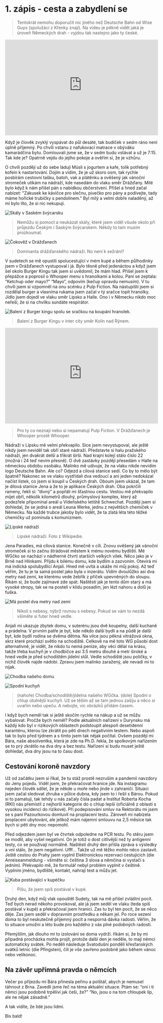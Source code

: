 # 1. zápis - cesta a zabydlení se

> Tentokrát nemohu doporučit nic jiného než Deutsche Bahn od Wise Guys (spolužácí z Křenky znají). Na videu je pěkně vidět jaká je úroveň Německých drah - vyjdou tak nastejno jako ty české.

<iframe width="100%" height="315"  src="https://www.youtube-nocookie.com/embed/wXjhszy2f9w" title="YouTube video player" frameborder="0" allow="accelerometer; autoplay; clipboard-write; encrypted-media; gyroscope; picture-in-picture" allowfullscreen></iframe>

Když je člověk zvyklý vyspávat do půl desáté, tak budíček v sedm ráno není úplně příjemný. Po chvíli vstanu z nafukovací matrace v obýváku kamarádčina bytu. Domlouvali jsme se, že v sedm budu vstávat a už je 7:15. Tak kde je? Opatrně vejdu do jejího pokoje a ověřím si, že je vzhůru.

O chvíli později už do sebe láduji Müsli s jogurtem a kafe, tolik potřebný kofein k nastartování. Dojím a vidím, že je už skoro osm, tak rychle posbírám cestovní tašku, batoh, vak a plátěnku a ověšený jak vánoční stromeček utíkám na nádraží, kde nasedám do vlaku směr Drážďany. Milé bylo když k nám přišel pán s nabídkou občerstvení. Přišel a hned začal nabízet: "Zákusek ke kávičce pro slečnu, pivečko pro pány a podívejte, tady máme hořické trubičky s pendolínem." Byl milý a velmi dobře naladěný, až mi bylo líto, že si nic nekupuji.

![Skály v Saském švýcarsku](saske_svycarsko.jpeg)

> Nemůžu si pomoct a neukázat skály, které jsem viděl všude okolo při průjezdu Českým i Saským švýcarskem. Někdy to tam musím prozkoumat.

![Čokověž v Drážďanech](cokovez.jpeg)

> Dominanta drážďanského nádraží. No není k sežrání?

V sudetech se mě opustili spolucestující v mém kupé a během půlhodinky jsem v Drážďanech vystupoval i já. Bylo těsně před jedenáctou a když jsem šel okolo Burger Kingu tak jsem si uvědomil, že mám hlad. Přišel jsem k přepážce a poprosil o Whooper menu s hranolkami a kolou. Paní se zeptala: “Ketchup oder mayo?” “Mayo”, odpovím (kečup opravdu nemusím). V tu chvíli jsem si vzpomněl na onu scénku z Pulp Fiction. Na nástupišti jsem si rozdělal burger a vlasníma rukama jsem začal v tý sračce topit hranolky. Jídlo jsem dojedl ve vlaku směr Lipsko a Halle. Ono i v Německu nikdo moc neřeší, že si na chvilku sundáte respirátor.

![Balení z Burger kingu spolu se sračkou na koupání hranolek.](burgerking.jpeg)
> Balení z Burger Kingu v inter city směr Kolín nad Rýnem.

<iframe width="100%" height="315" src="https://www.youtube-nocookie.com/embed/3ZrbxcjaE4s" title="YouTube video player" frameborder="0" allow="accelerometer; autoplay; clipboard-write; encrypted-media; gyroscope; picture-in-picture" allowfullscreen></iframe>

> Pro ty co neznají nebo si nepamatují Pulp Fiction. V Drážďanech je Whooper prostě Whooper.


Nádraží v Lipsku mě velmi překvapilo. Sice jsem nevystupoval, ale ještě nikdy jsem neviděl tak obří staré nádraží. Představte si halu pražského nádraží, jen dvakrát delší a třikrát širší. Nad krajní kolejí stálo číslo 22 (možná i 24 teď nevím přesně). O dvě zastávky později přesedám v Halle na německou obdobu osobáku. Malinko mě udivuje, že na vlaku nikde nevidím logo Deutsche Bahn. Ale co? Odjezd a cílová stanice sedí. Co by to mělo být špatně? Nakonec se ve vlaku vystřídali dva vedoucí a ani jeden nedokázal načíst lístek, co jsem si koupil u Českých drah. Oboum jsem ukázal, že tam je dílová stanice Jena a že to je aplikace Českých drah. Oba pokrčili rameny, řekli si: ”divný” a popřáli mi šťastnou cestu. Vestou mě překvapilo míjet obří, několik kilometrů dlouhý, průmyslový komplex, který až podezřele připomínal areál u Vídeňského letiště Schwechat. Později jsem si dohledal, že se jedná o areál Leuna Werke, jednu z největších chemiček v Německu. Na každé trubce jakoby bylo vidět, že ta zlatá léta této těžké chemičky už pominula s komunizmem.

![Lipské nádraží](https://upload.wikimedia.org/wikipedia/commons/thumb/c/c6/LE_Hauptbahnhof-4.jpg/2560px-LE_Hauptbahnhof-4.jpg)
> Lipské nádraží. Foto z Wikipedie.

Jena Paradies, má cílová stanice. Konečně v cíli. Znovu ověšený jak vánoční stromeček si to začnu štrádovat městem k mému novému bydlišti. Mé WGčko se nachází v nádherné čtvrti starších velkých vilek. Něco jako je v Brně nad Hlinkami. Přijdu k bílému domu, kde bydlím a zazvoním. Otevírá mi má indická spolubydlící Anjali. Hned mě uvítá a ukáže mi můj pokoj. Až teď věřím, že tu je ta samá postel jako byla v inzerátu. Vidím dvoulůžko asi dva metry nad zemí, ke kterému vede žebřík z příček upevněných do sloupu. Říkám si, že bude zajímavé zde spát. Naštěstí jak je tento dům starý a má vysoké stropy, tak se na posteli v klidu posadím, jen lézt nahoru a dolů je fuška.

![Má postel dva metry nad zemí](postel.jpeg)

> Nikoli s nebesy, nýbrž rovnou s nebesy. Pokud se vám to nezdá všiměte si futer hned vedle.

Anjali mi ukazuje zbytek domu, v suterénu jsou dvě koupelny, další kuchaně a prádelna. V prvním patře je byt, kde někdo další bydlí a na půdě je další byt, kde bydlí rodina se dvěma dětma. Na vilce jsou pěkná vitrážová okna, skrz které prochází světlo na schodiště. Celkově na mě toto WG působí dost alternativně, je vidět, že nikdo tu nemá peníze, aby věci dělal na krásu, takže třeba kuchyň je v chodbičce asi 3.5 metru dlouhé a metr široké a hned vedle je  před schodištěm jídelní stůl. Vedle schodiště jsou poličky, v nichž člověk najde nádobí. Zpravu jsem malinko zaražený, ale nevadí mi to nijak.

![Chodba našeho domu](chodba.jpeg)

![Spodní kuchyň](kuchyn.jpeg)

> (nahoře) Chodba/schodiště/jídelna našeho WGčka. (dole) Spodní o chlup útulnější kuchyň. Už se těším až se tam jednou zašiju a něco si uvařím nebo upeču. A nebojte, víc obrázků přidám časem.

I když bych neměl tak si ještě skočím rychle na nákup a už se můžu vybalovat. Pročže bych neměl? Podle aktuálních nařízení v Durynsku má každý kdo byl v rizikových oblastech podstoupit alespoň desetidenní karanténu, kterou lze zkrátit po pěti dnech negativním testem. Nebo aspoň tak to bylo před týdnem a s tímto jsem tak nějak počítal. Ovšem později mi Bára, naše absolventka, která je zde na Ph.D. řekla, že spolkovým nařízením se to prý zkrátilo na dva dny a bez testu. Nařízení si budu muset ještě dohledat, dva dny jsou na to času dost.

## Cestování koroně navzdory

Už od začátku jsem si říkal, že tu stáž prostě nezruším a pandemii navzdory do Jeny pojedu. Viděl jsem, že překračovat hranice jde. Na instagramu nejeden člověk sdílel, že je někde u moře nebo jinde v zahraničí. Situaci jsem začal sledovat zhruba v půlce dubna, kdy jsem to i řešil s Bárou. Pokud si to pamatuji, tak tehdy u nás začaly čísla padat a Institut Roberta Kocha (RKI) nás přemístil z nejhorší kategorie do o chlup lepší (oficiálně z oblasti s vysokou incidencí do rizikové). Při podepisování smluv na Rektorátu mi jsem se s paní Pazourkovou domluvil na proplacení testu. Zároveň mi nabízela proplacení ubytování, ale jelikož mám nájemní smlouvu na 2,5 měsíce tak bych si pěti dny moc nepomohl.

Před odjezdem jsem byl ve čtvrtek odpoledne na PCR testu. Po stěru jsem se modlil, aby vyšel negativní. On je totiž o dost citlivější než ty antigenní testy, co se používají normálně. Naštěstí druhý den přišla zpráva s výsledky a vní stálo, že jsem negativní. Ufff… Takže už mě těžko mohlo něco zastavit. Ještě cestou do Prahy jsem vyplnil Elektronickou rezervaci cestujících (die Anreiseanmeldung - všiměte si: čeština 3 slova a němčina si vystačí s jedním). Překvapilo mě, že formulář nebyl problém vyplnit v češtině. Vyplním jméno, bydliště, kontakt, nahraji test a můžu jet.

![Kuba postávající v kupéčku](radost_z_cesty.jpeg)

> Píšu, že jsem spíš postával v kupé.

Druhý den, když můj vlak opouštěl Sudety, tak na mě přišel zvláštní pocit. Teď bych nerad někoho provokoval, ale já jsem seděl ve vlaku (teda spíš postával v kupé) a překračoval jsem hranici. Zas tu byl ten pocit, že se něco děje. Zas jsem seděl v dopravním prostředku a někam jel. Po roce sezení doma to byl neskutečně příjemný pocit a nesporná dávka radosti. Věřím, že to situace umožní a léto bude pro každého z vás plné podobných radostí. 

Přemýšlím, jak dlouho mi to izolování se doma vydrží. říkám si, že by mi případná procházka mohla projít, protože další den je neděle, to mají němci automaticky svátek. Po neděli následuje Svatodušní pondělí křesťanských svátků letnic (die Pfingsten), čili je vše zavřeno podobně jako během vánoc nebo velikonoc.

## Na závěr upřímná pravda o němcích

Večer po příjezdu mi Bára přinesla peřinu a polštář, abych je nemusel táhnout z Brna. Zavedli jsme řeč na téma aktuální situace. Ptám se: “oni i ti němci jsou podobně trpěliví jak češi, že?” “No, jsou o na tom chloupek líp, ale ne nějak zásadně.” 

A tak vidíte, že lidé jsou lidmi.

Bis bald!

